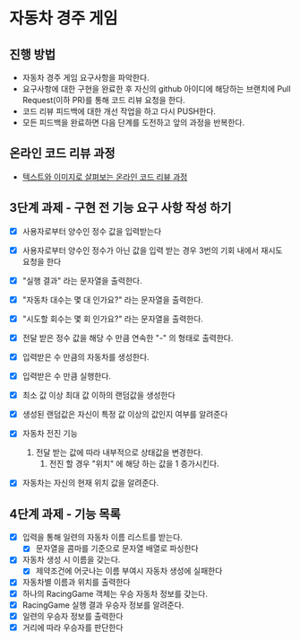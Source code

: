 # 자동차 경주 게임
## 진행 방법
* 자동차 경주 게임 요구사항을 파악한다.
* 요구사항에 대한 구현을 완료한 후 자신의 github 아이디에 해당하는 브랜치에 Pull Request(이하 PR)를 통해 코드 리뷰 요청을 한다.
* 코드 리뷰 피드백에 대한 개선 작업을 하고 다시 PUSH한다.
* 모든 피드백을 완료하면 다음 단계를 도전하고 앞의 과정을 반복한다.

## 온라인 코드 리뷰 과정
* [텍스트와 이미지로 살펴보는 온라인 코드 리뷰 과정](https://github.com/next-step/nextstep-docs/tree/master/codereview)

## 3단계 과제 - 구현 전 기능 요구 사항 작성 하기 
- [x] 사용자로부터 양수인 정수 값을 입력받는다
- [x] 사용자로부터 양수인 정수가 아닌 값을 입력 받는 경우 3번의 기회 내에서 재시도 요청을 한다 
- [x] "실행 결과" 라는 문자열을 출력한다.
- [x] "자동차 대수는 몇 대 인가요?" 라는 문자열을 출력한다.
- [x] "시도할 회수는 몇 회 인가요?" 라는 문자열을 출력한다.
- [x] 전달 받은 정수 값을 해당 수 만큼 연속한 "-" 의 형태로 출력한다.
- [x] 입력받은 수 만큼의 자동차를 생성한다.
- [x] 입력받은 수 만큼 실행한다. 
- [x] 최소 값 이상 최대 값 이하의 랜덤값을 생성한다
- [x] 생성된 랜덤값은 자신이 특정 값 이상의 값인지 여부를 알려준다
- [x] 자동차 전진 기능
    1. 전달 받는 값에 따라 내부적으로 상태값을 변경한다.
       1. 전진 할 경우 "위치" 에 해당 하는 값을 1 증가시킨다.
- [x] 자동차는 자신의 현재 위치 값을 알려준다.


## 4단계 과제 - 기능 목록
- [x] 입력을 통해 일련의 자동차 이름 리스트를 받는다.
  - [x] 문자열을 콤마를 기준으로 문자열 배열로 파싱한다
- [x] 자동차 생성 시 이름을 갖는다. 
  - [x] 제약조건에 어긋나는 이름 부여시 자동차 생성에 실패한다
- [x] 자동차별 이름과 위치를 출력한다 
- [x] 하나의 RacingGame 객체는 우승 자동차 정보를 갖는다. 
- [x] RacingGame 실행 결과 우승자 정보를 알려준다.
- [x] 일련의 우승자 정보를 출력한다
- [x] 거리에 따라 우승자를 판단한다

